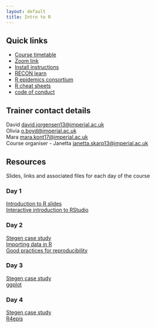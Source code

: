 ```yaml
---
layout: default
title: Intro to R
---
```

## Quick links
- [Course timetable](/resources/workshop_schedule_msf.pdf)
- [Zoom link]()
- [Install instructions](/resources/installation_email.pdf)
- [RECON learn](https://www.reconlearn.org)
- [R epidemics consortium](https://www.repidemicsconsortium.org)
- [R cheat sheets](./cheatsheets/)
- [code of conduct](https://www.repidemicsconsortium.org/CODE_OF_CONDUCT/)


## Trainer contact details
David <david.jorgensen13@imperial.ac.uk>  
Olivia <o.boyd@imperial.ac.uk>  
Mara <mara.kont17@imperial.ac.uk>  
Course organiser - Janetta <janetta.skarp13@imperial.ac.uk>  

## Resources
Slides, links and associated files for each day of the course
### Day 1
[Introduction to R slides](https://www.reconlearn.org/slides/intro_to_r/intro_to_r)  
[Interactive introduction to RStudio](https://www.reconlearn.org/post/practical-intror.html)  
### Day 2
[Stegen case study](https://www.reconlearn.org/post/stegen.html)  
[Importing data in R](https://www.reconlearn.org/slides/slides_bag/data_import/data_import_short.html)  
[Good practices for reproducibility]()  
### Day 3
[Stegen case study](https://www.reconlearn.org/post/stegen.html)  
[ggplot](https://www.reconlearn.org/slides/slides_bag/ggplot2.html)  
### Day 4
[Stegen case study](https://www.reconlearn.org/post/stegen.html)  
[R4epis](https://r4epis.netlify.app/)  
